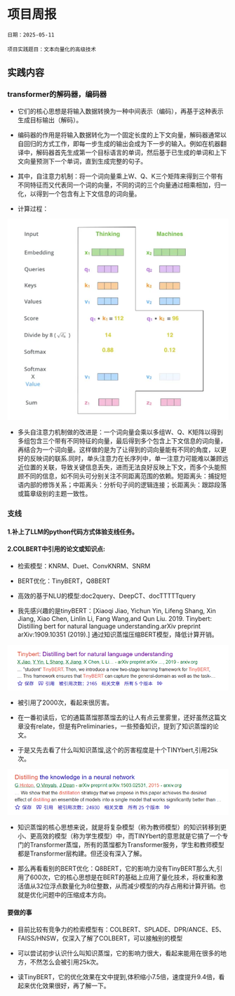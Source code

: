 # 项目周报

    日期：2025-05-11

    项目实践题目：文本向量化的高级技术

## 实践内容
### transformer的解码器，编码器
- 它们的核心思想是将输入数据转换为一种中间表示（编码），再基于这种表示生成目标输出（解码）。

- 编码器的作用是将输入数据转化为一个固定长度的上下文向量，解码器通常以自回归的方式工作，即每一步生成的输出会成为下一步的输入。例如在机器翻译中，解码器首先生成第一个目标语言的单词，然后基于已生成的单词和上下文向量预测下一个单词，直到生成完整的句子。

- 其中，自注意力机制：将一个词向量乘上W、Q、K三个矩阵来得到三个带有不同特征而又代表同一个词的向量，不同的词的三个向量通过相乘相加，归一化，以得到一个包含有上下文信息的词向量。

- 计算过程：

![image.png](21828638-7a27-4618-9e62-22de0c74cebb.png)


- 多头自注意力机制做的改进是：一个词向量会乘以多组W、Q、K矩阵以得到多组包含三个带有不同特征的向量，最后得到多个包含上下文信息的词向量，再结合为一个词向量。这样做的是为了让得到的词向量能有不同的角度，以更好的反映词的联系.同时，单头注意力在长序列中，单一注意力可能难以兼顾远近位置的关联，导致关键信息丢失，进而无法良好反映上下文，而多个头能照顾不同的信息，如不同头可分别关注不同距离范围的依赖。短距离头：捕捉短语内部的修饰关系；中距离头：分析句子间的逻辑连接；长距离头：跟踪段落或篇章级别的主题一致性。

### 支线

#### 1.补上了LLM的python代码方式体验支线任务。

#### 2.COLBERT中引用的论文或知识点:

- 检索模型：KNRM、Duet、ConvKNRM、SNRM

- BERT优化：TinyBERT，Q8BERT

- 高效的基于NLU的模型:doc2query、DeepCT、docTTTTTquery

- 我先感兴趣的是tinyBERT：[Xiaoqi Jiao, Yichun Yin, Lifeng Shang, Xin Jiang, Xiao Chen, Linlin Li, Fang Wang,and Qun Liu. 2019. Tinybert: Distilling bert for natural language understanding.arXiv preprint arXiv:1909.10351 (2019).] 通过知识蒸馏压缩BERT模型，降低计算开销。

 ![image.png](fd271424-e999-4725-9782-5c2738b52b8c.png)

- 被引用了2000次，看起来很厉害。

- 在一番初读后，它的通篇蒸馏那蒸馏去的让人有点云里雾里，还好虽然这篇文章没有relate，但是有Preliminaries，一些预备知识，提到了知识蒸馏的论文。

- 于是又先去看了什么叫知识蒸馏,这个的厉害程度是十个TINYbert,引用25k次。

 ![image.png](c95c7cf2-9358-470b-85d7-1c541eaf05fb.png)


 - 知识蒸馏的核心思想来说，就是将复杂模型（称为教师模型）的知识转移到更小、更高效的模型（称为学生模型）中，而TINYbert的意思就是它搞了一个专门的Transformer蒸馏，所有的蒸馏都为Transformer服务，学生和教师模型都是Transformer层构建。但还没有深入了解。

 - 那么再看看别的BERT优化：Q8BERT，它的影响力没有TinyBERT那么大,引用了600次，它的核心思想是在BERT的基础上应用了量化技术，将权重和激活值从32位浮点数量化为8位整数，从而减少模型的内存占用和计算开销。也就是优化问题中的压缩成本方向。

#### 要做的事

- 目前比较有竞争力的检索模型有：COLBERT、SPLADE、DPR/ANCE、E5、FAISS/HNSW，仅深入了解了COLBERT，可以接触别的模型

- 可以尝试初步认识什么叫知识蒸馏，它的影响力很大，看起来能用在很多的地方，不然怎么会被引用25k次。

- 读TinyBERT，它的优化效果在文中提到,体积缩小7.5倍，速度提升9.4倍，看起来优化效果很好，再了解一下。



  


```python

```
